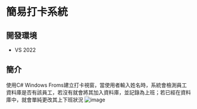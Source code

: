 # 簡易打卡系統
## 開發環境
  + VS 2022
## 簡介
  使用C# Windows Froms建立打卡視窗，當使用者輸入姓名時，系統會檢測員工資料庫是否有該員工，若沒有就會將其加入資料庫，並記錄為上班；若已經在資料庫中，就會單純更改其上下班狀況
  ![image](image/test.jpg)
